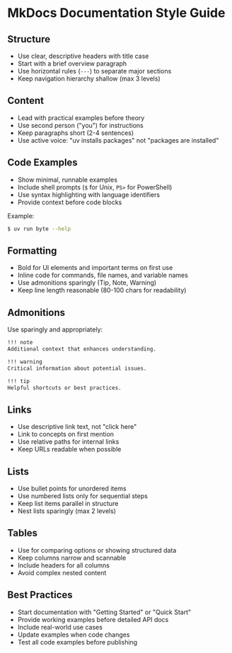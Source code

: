 # MkDocs Documentation Style Guide

## Structure

- Use clear, descriptive headers with title case
- Start with a brief overview paragraph
- Use horizontal rules (`---`) to separate major sections
- Keep navigation hierarchy shallow (max 3 levels)

## Content

- Lead with practical examples before theory
- Use second person ("you") for instructions
- Keep paragraphs short (2-4 sentences)
- Use active voice: "uv installs packages" not "packages are installed"

## Code Examples

- Show minimal, runnable examples
- Include shell prompts (`$` for Unix, `PS>` for PowerShell)
- Use syntax highlighting with language identifiers
- Provide context before code blocks

Example:

```bash
$ uv run byte --help
```

## Formatting

- Bold for UI elements and important terms on first use
- Inline code for commands, file names, and variable names
- Use admonitions sparingly (Tip, Note, Warning)
- Keep line length reasonable (80-100 chars for readability)

## Admonitions

Use sparingly and appropriately:

```markdown
!!! note
Additional context that enhances understanding.

!!! warning
Critical information about potential issues.

!!! tip
Helpful shortcuts or best practices.
```

## Links

- Use descriptive link text, not "click here"
- Link to concepts on first mention
- Use relative paths for internal links
- Keep URLs readable when possible

## Lists

- Use bullet points for unordered items
- Use numbered lists only for sequential steps
- Keep list items parallel in structure
- Nest lists sparingly (max 2 levels)

## Tables

- Use for comparing options or showing structured data
- Keep columns narrow and scannable
- Include headers for all columns
- Avoid complex nested content

## Best Practices

- Start documentation with "Getting Started" or "Quick Start"
- Provide working examples before detailed API docs
- Include real-world use cases
- Update examples when code changes
- Test all code examples before publishing
